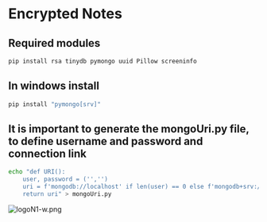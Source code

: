 # Encrypted Notes
## Required modules
```sh
pip install rsa tinydb pymongo uuid Pillow screeninfo
```
## In windows install
```sh
pip install "pymongo[srv]"
```
## It is important to generate the mongoUri.py file, to define username and password and connection link
```sh
echo "def URI():
    user, password = ('','')
    uri = f'mongodb://localhost' if len(user) == 0 else f'mongodb+srv://{user}:{password}@cluster0.0000.mongodb.net/?retryWrites=true&w=majority'
    return uri" > mongoUri.py
```

![logoN1-w.png](https://i.postimg.cc/bvwkKP8Y/logoN1-w.png)
